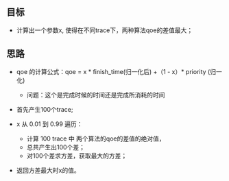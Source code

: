 ## 目标
- 计算出一个参数x, 使得在不同trace下，两种算法qoe的差值最大；

## 思路
- qoe 的计算公式：qoe = x * finish_time(归一化后) +（1 - x）* priority (归一化)
   - 问题：这个是完成时候的时间还是完成所消耗的时间

- 首先产生100个trace;
- x 从 0.01 到 0.99 遍历：
    - 计算 100 trace 中 两个算法的qoe的差值的绝对值，
    - 总共产生出100个差；
    - 对100个差求方差，获取最大的方差；
- 返回方差最大时x的值。